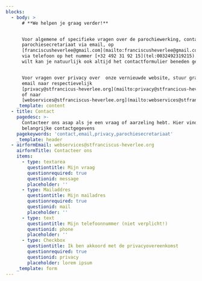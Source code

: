 ```yaml
---
blocks:
  - body: >
      # **We helpen je graag verder!**


      Voor algemene of specifieke vragen over de parochiewerking, contacteer ons
      parochiesecretariaat via email, op
      [franciscusheverlee@gmail.com](mailto:franciscusheverlee@gmail.com) of 
      via telefoon op het nummer [+32 492 31 92 15](tel:0032492319215). Als je
      wilt kan je natuurlijk ook altijd het contactformulier beneden gebruiken.


      Voor vragen over privacy over  onze vernieuwde website, stuur graag een
      email naar respectievelijk
      [privacy@stfrancicus-heverlee.org](mailto:privacy@stfrancicus-heverlee.org)
      of naar
      [webservices@stfranciscus-heverlee.org](mailto:webservices@stfranciscus-heverlee.org).
    _template: content
  - title: Contact
    pagedesc: >-
      Contacteer ons asap als je een vraag of aarzeling hebt. Hier vind je alle
      belangrijke contactgegevens
    pagekeywords: 'contact,email,privacy,parochiesecretariaat'
    _template: header
  - airformEmail: webservices@stfranciscus-heverlee.org
    airformTitle: Contacteer ons
    items:
      - type: textarea
        questiontitle: Mijn vraag
        questionrequired: true
        questionid: message
        placeholder: ''
      - type: Mailaddres
        questiontitle: Mijn mailadres
        questionrequired: true
        questionid: mail
        placeholder: ''
      - type: text
        questiontitle: Mijn telefoonnummer (niet verplicht!)
        questionid: phone
        placeholder: ''
      - type: Checkbox
        questiontitle: Ik ben akkoord met de privacyovereenkomst
        questionrequired: true
        questionid: privacy
        placeholder: lorem ipsum
    _template: form
---
```


